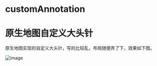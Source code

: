 # customAnnotation
# 原生地图自定义大头针
原生地图实现的自定义大头针，写的比较乱，布局随便弄了下，效果如下图。


![image](https://github.com/zhanggm79/customAnnotation/blob/master/00.jpg)



